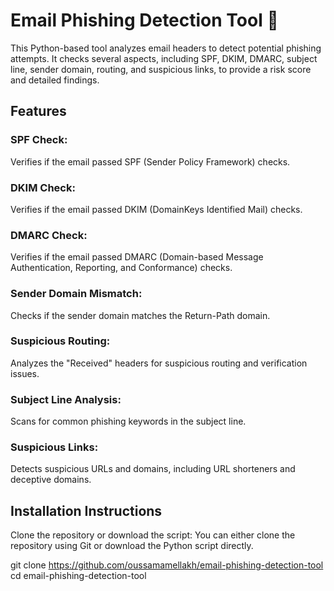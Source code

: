 # Email Phishing Detection Tool 📧
This Python-based tool analyzes email headers to detect potential phishing attempts. It checks several aspects, including SPF, DKIM, DMARC, subject line, sender domain, routing, and suspicious links, to provide a risk score and detailed findings.

## Features
### SPF Check: 
Verifies if the email passed SPF (Sender Policy Framework) checks.
### DKIM Check: 
Verifies if the email passed DKIM (DomainKeys Identified Mail) checks.
### DMARC Check: 
Verifies if the email passed DMARC (Domain-based Message Authentication, Reporting, and Conformance) checks.
### Sender Domain Mismatch: 
Checks if the sender domain matches the Return-Path domain.
### Suspicious Routing: 
Analyzes the "Received" headers for suspicious routing and verification issues.
### Subject Line Analysis: 
Scans for common phishing keywords in the subject line.
### Suspicious Links: 
Detects suspicious URLs and domains, including URL shorteners and deceptive domains.

## Installation Instructions
Clone the repository or download the script: You can either clone the repository using Git or download the Python script directly.


git clone https://github.com/oussamamellakh/email-phishing-detection-tool
cd email-phishing-detection-tool
